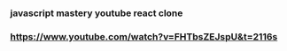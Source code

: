 
### javascript mastery youtube react clone
### https://www.youtube.com/watch?v=FHTbsZEJspU&t=2116s
